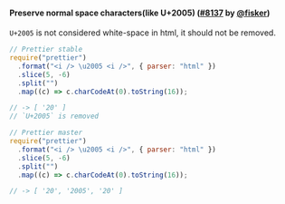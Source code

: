 #### Preserve normal space characters(like U+2005) ([#8137](https://github.com/prettier/prettier/pull/8137) by [@fisker](https://github.com/fisker))

`U+2005` is not considered white-space in html, it should not be removed.

```js
// Prettier stable
require("prettier")
  .format("<i /> \u2005 <i />", { parser: "html" })
  .slice(5, -6)
  .split("")
  .map((c) => c.charCodeAt(0).toString(16));

// -> [ '20' ]
// `U+2005` is removed

// Prettier master
require("prettier")
  .format("<i /> \u2005 <i />", { parser: "html" })
  .slice(5, -6)
  .split("")
  .map((c) => c.charCodeAt(0).toString(16));

// -> [ '20', '2005', '20' ]
```
